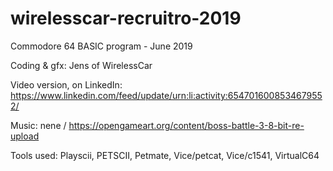 # wirelesscar-recruitro-2019

Commodore 64 BASIC program - June 2019

Coding & gfx: Jens of WirelessCar

Video version, on LinkedIn: https://www.linkedin.com/feed/update/urn:li:activity:6547016008534679552/

Music: nene / https://opengameart.org/content/boss-battle-3-8-bit-re-upload

Tools used: Playscii, PETSCII, Petmate, Vice/petcat, Vice/c1541, VirtualC64

